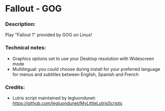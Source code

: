 # Fallout - GOG
### Description:
Play "Fallout 1" provided by GOG on Linux!
### Technical notes:
- Graphics options set to use your Desktop resolution with Widescreen mode
- Multilingual: you could choose during install for your preferred language for menus and subtitles between English, Spanish and French
### Credits:
- Lutris script maintained by legluondunet: https://github.com/legluondunet/MyLittleLutrisScripts
